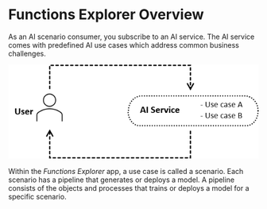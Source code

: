 <!-- loio4988fa940301496886f0348bc1d16e5c -->

# Functions Explorer Overview

As an AI scenario consumer, you subscribe to an AI service. The AI service comes with predefined AI use cases which address common business challenges.

![Diagram showing a user subscribing to an AI service with two use cases.](images/Image_FE_Subscription_2_a6be688.png)

Within the *Functions Explorer* app, a use case is called a scenario. Each scenario has a pipeline that generates or deploys a model. A pipeline consists of the objects and processes that trains or deploys a model for a specific scenario.

